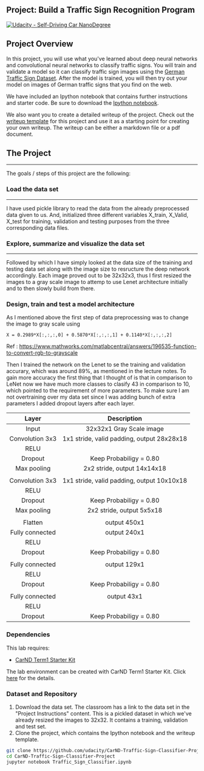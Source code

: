 ## Project: Build a Traffic Sign Recognition Program
[![Udacity - Self-Driving Car NanoDegree](https://s3.amazonaws.com/udacity-sdc/github/shield-carnd.svg)](http://www.udacity.com/drive)

[//]: # (Image References)

[image1]: ./germanTrafficSign/50SpeedLimit.jpg "SpeedLimit of 50"
[image2]: ./germanTrafficSign/noentry.jpg "No entry"
[image3]: ./germanTrafficSign/stop.jpg "Stop"
[image4]: ./germanTrafficSign/straightOnly.jpg "Ahead Only"
[image5]: ./germanTrafficSign/workOnRoad.jpg "Road Work"
[image6]: ./germanTrafficSign/yield.jpg "Yield"

Project Overview
---
<!--- ![alt text][image1] --->

In this project, you will use what you've learned about deep neural networks and convolutional neural networks to classify traffic signs. You will train and validate a model so it can classify traffic sign images using the [German Traffic Sign Dataset](http://benchmark.ini.rub.de/?section=gtsrb&subsection=dataset). After the model is trained, you will then try out your model on images of German traffic signs that you find on the web.

We have included an Ipython notebook that contains further instructions 
and starter code. Be sure to download the [Ipython notebook](https://github.com/udacity/CarND-Traffic-Sign-Classifier-Project/blob/master/Traffic_Sign_Classifier.ipynb). 

We also want you to create a detailed writeup of the project. Check out the [writeup template](https://github.com/udacity/CarND-Traffic-Sign-Classifier-Project/blob/master/writeup_template.md) for this project and use it as a starting point for creating your own writeup. The writeup can be either a markdown file or a pdf document.

## The Project
---
The goals / steps of this project are the following:
### Load the data set
---
I have used pickle library to read the data from the already preprocessed data given to us. And, initialized three different variables X_train, X_Valid, X_test for training, validation and testing purposes from the three corresponding data files.

### Explore, summarize and visualize the data set
---
Followed by which I have simply looked at the data size of the training and testing data set along with the image size to resructure the deep network accordingly. Each image proved out to be 32x32x3, thus I first resized the images to a gray scale image to attemp to use Lenet architecture initially and to then slowly build from there.

### Design, train and test a model architecture
As I mentioned above the first step of data preprocessing was to change the image to gray scale using 
```
X = 0.2989*X[:,:,:,0] + 0.5870*X[:,:,:,1] + 0.1140*X[:,:,:,2]
```
Ref : https://www.mathworks.com/matlabcentral/answers/196535-function-to-convert-rgb-to-grayscale

Then I trained the network on the Lenet to se the training and validation accurary, which was around 89%, as mentioned in the lecture notes. To gain more accuracy the first thing that I thought of is that in comparison to LeNet now we have much more classes to clasify 43 in comparison to 10, which pointed to the requirement of more parameters. To make sure I am not overtraining over my data set since I was adding bunch of extra parameters I added dropout layers after each layer.

| Layer         		|     Description	        					| 
|:---------------------:|:---------------------------------------------:| 
| Input         		| 32x32x1 Gray Scale image   							| 
| Convolution 3x3     	| 1x1 stride, valid padding, output 28x28x18 	|
| RELU					|												|
| Dropout	      	| Keep Probabiligy = 0.80 				|
| Max pooling	      	| 2x2 stride,  output 14x14x18 				|
|     |       |
| Convolution 3x3	    | 1x1 stride, valid padding, output 10x10x18 	|
| RELU					|												|
| Dropout	      	| Keep Probabiligy = 0.80 				|
| Max pooling	      	| 2x2 stride,  output 5x5x18 				|
|     |       |
| Flatten             | output 450x1  |
| Fully connected		| output 240x1 							|
| RELU					|												|
| Dropout	      	| Keep Probabiligy = 0.80 				|
|     |       |
| Fully connected		| output 129x1 							|
| RELU					|												|
| Dropout	      	| Keep Probabiligy = 0.80 				|
|     |       |
| Fully connected		| output 43x1 							|
| RELU					|												|
| Dropout	      	| Keep Probabiligy = 0.80 				|


### Dependencies
This lab requires:

* [CarND Term1 Starter Kit](https://github.com/udacity/CarND-Term1-Starter-Kit)

The lab environment can be created with CarND Term1 Starter Kit. Click [here](https://github.com/udacity/CarND-Term1-Starter-Kit/blob/master/README.md) for the details.

### Dataset and Repository

1. Download the data set. The classroom has a link to the data set in the "Project Instructions" content. This is a pickled dataset in which we've already resized the images to 32x32. It contains a training, validation and test set.
2. Clone the project, which contains the Ipython notebook and the writeup template.
```sh
git clone https://github.com/udacity/CarND-Traffic-Sign-Classifier-Project
cd CarND-Traffic-Sign-Classifier-Project
jupyter notebook Traffic_Sign_Classifier.ipynb
```

